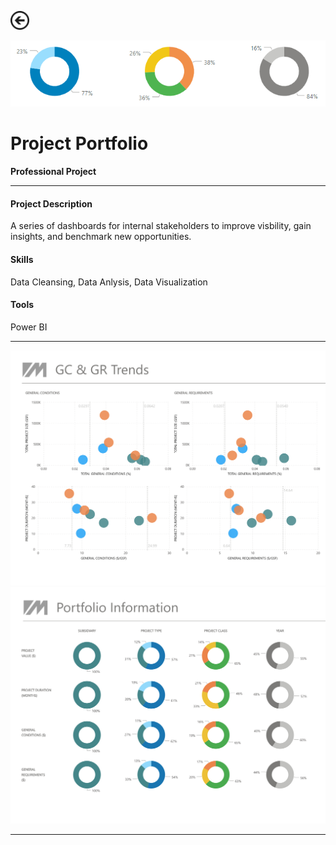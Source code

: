 [<img src="images/arrow_back.png?raw=true" width="30"/>](/data_science/index)

[<img src="images/projects_2.png?raw=true"/>](https://github.com/annacjacobson/207_FinalProject_Askeladden)

# Project Portfolio
**Professional Project**<br>

---

#### Project Description
A series of dashboards for internal stakeholders to improve visbility, gain insights, and benchmark new opportunities.

#### Skills 
Data Cleansing, Data Anlysis, Data Visualization

#### Tools 
Power BI

---

<img src="images/projects_3.png?raw=true"/>

<img src="images/projects_1.png?raw=true"/> 

---
